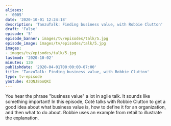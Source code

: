 ```yaml
---
aliases:
- '0005'
date: '2020-10-01 12:24:18'
description: 'TanzuTalk: Finding business value, with Robbie Clutton'
draft: 'False'
episode: '5'
episode_banner: images/tv/episodes/talk/5.jpg
episode_image: images/tv/episodes/talk/5.jpg
images:
- images/tv/episodes/talk/5.jpg
lastmod: '2020-10-02'
minutes: 120
publishdate: '2020-04-01T00:00:00-07:00'
title: 'TanzuTalk: Finding business value, with Robbie Clutton'
type: tv-episode
youtube: 43QNJ8ooQKI
---
```


You hear the phrase "business value" a lot in agile talk. It sounds like something important! In this episode, Coté talks with Robbie Clutton to get a good idea about what business value is, how to define it for an organization, and then what to do about. Robbie uses an example from retail to illustrate the explanation.